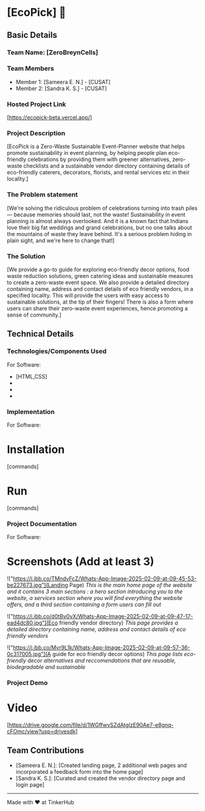 # [EcoPick] 🎯


## Basic Details
### Team Name: [ZeroBreynCells]


### Team Members
- Member 1: [Sameera E. N.] - [CUSAT]
- Member 2: [Sandra K. S.] - [CUSAT]


### Hosted Project Link
[https://ecopick-beta.vercel.app/]

### Project Description
[EcoPick is a Zero-Waste Sustainable Event-Planner website that helps promote sustainability in event planning, by helping people plan eco-friendly celebrations by providing them with greener alternatives, zero-waste checklists and a sustainable vendor directory containing details of eco-friendly caterers, decorators, florists, and rental services etc in their locality.]

### The Problem statement
[We're solving the ridiculous problem of celebrations turning into trash piles— because memories should last, not the waste! Sustainability in event planning is almost always overlooked. And it is a known fact that Indians love their big fat weddings and grand celebrations, but no one talks about the mountains of waste they leave behind. It's a serious problem hiding in plain sight, and we're here to change that!]

### The Solution
[We provide a go-to guide for exploring eco-friendly decor options, food waste reduction solutions, green catering ideas and sustainable measures to create a zero-waste event space. We also provide a detailed directory containing name, address and contact details of eco friendly vendors, in a specified locality. This will provide the users with easy access to sustainable solutions, at the tip of their fingers! There is also a form where users can share their zero-waste event experiences, hence promoting a sense of community.]

## Technical Details
### Technologies/Components Used
For Software:
- [HTML,CSS]
- 
- 
- 


### Implementation
For Software:
# Installation
[commands]

# Run
[commands]

### Project Documentation
For Software:

# Screenshots (Add at least 3)
!["https://i.ibb.co/TMndvFcZ/Whats-App-Image-2025-02-09-at-09-45-53-be227673.jpg"](Landing Page)
*This is the main home page of the website and it contains 3 main sections : a hero section introducing you to the website, a services section where you will find everything the website offers, and a third section containing a form users can fill out*

!["https://i.ibb.co/d0tBv0vX/Whats-App-Image-2025-02-09-at-09-47-17-ead4dc80.jpg"](Eco friendly vendor directory)
*This page provides a detailed directory containing name, address and contact details of eco friendly vendors*

!["https://i.ibb.co/Mvr9L1k/Whats-App-Image-2025-02-09-at-09-57-36-0c317005.jpg"](A guide for eco friendly decor options)
*This page lists eco-friendly decor alternatives and reccomendations that are reusable, biodegradable and sustainable*





### Project Demo
# Video
[https://drive.google.com/file/d/1WGffwvSZdAtgIzE90Ae7-e8gnq-cFOmc/view?usp=drivesdk]



## Team Contributions
- [Sameera E. N.]: [Created landing page, 2 additional web pages and incorporated a feedback form into the home page]
- [Sandra K. S.]: [Curated and created the vendor directory page and login page]

---
Made with ❤️ at TinkerHub